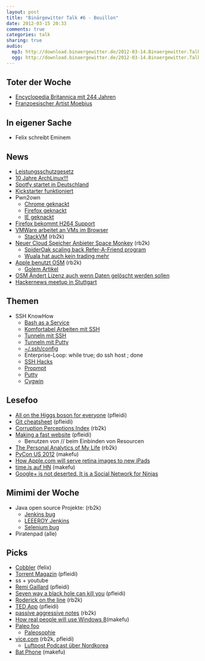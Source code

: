 ```yaml
---
layout: post
title: "Binärgewitter Talk #6 - Bouillon"
date: 2012-03-15 20:33
comments: true
categories: talk
sharing: true
audio:
  mp3: http://download.binaergewitter.de/2012-03-14.Binaergewitter.Talk.6.mp3
  ogg: http://download.binaergewitter.de/2012-03-14.Binaergewitter.Talk.6.ogg
---
```


## Toter der Woche

- [Encyclopedia Britannica mit 244 Jahren](http://money.cnn.com/2012/03/13/technology/encyclopedia-britannica-books/index.htm )
- [Franzoesischer Artist Moebius](http://io9.com/5892148/legendary-french-artist-moebius-the-man-who-made-the-abyss-alien-and-tron-even-weirder-is-dead-at-73 )

## In eigener Sache

- Felix schreibt Eminem

## News

- [Leistungsschutzgesetz](http://www.techweekeurope.co.uk/news/german-law-to-make-google-pay-for-news-snippets-66592 )
- [10 Jahre ArchLinux!!!](http://www.pro-linux.de/news/1/18142/zehn-jahre-arch-linux.html )
- [Spotfy startet in Deutschland]( http://www.golem.de/news/gema-spotify-in-deutschland-ohne-gema-vertrag-gestartet-1203-90468.html )
- [Kickstarter funktioniert](http://www.heise.de/newsticker/meldung/Fans-spenden-Tim-Schafer-mehr-als-3-Millionen-Dollar-fuer-Spieleentwicklung-1470983.html )
- Pwn2own
  * [Chrome geknackt]( http://www.heise.de/security/meldung/Google-Chrome-auf-Ansage-geknackt-1434161.html )
  * [Firefox geknackt]( http://www.heise.de/security/meldung/Pwn2Own-Auch-Firefox-geknackt-1468846.html )
  * [IE geknackt]( http://www.heise.de/security/meldung/Pwn2Own-Teilnehmer-knacken-auch-Internet-Explorer-1467708.html )
- [Firefox bekommt H264 Support]( https://groups.google.com/forum/?fromgroups#!topic/mozilla.dev.platform/-xTei5rYThU )
- [VMWare arbeitet an VMs im Browser]( http://blog.chipx86.com/2012/03/13/wsx-virtual-machines-in-your-browser/ )
  * [StackVM](http://stackvm.com/)  (rb2k)
- [Neuer Cloud Speicher Anbieter Space Monkey]( http://www.golem.de/news/space-monkey-eine-mischung-aus-dropbox-und-bittorrent-1203-90385.html ) (rb2k)
  * [SpiderOak scaling back Refer-A-Friend program](https://spideroak.com/blog/20120309151526-spideroak-scaling-back-refer-a-friend-program )
  * [Wuala hat auch kein trading mehr](https://forum.wuala.com/viewtopic.php?f=39&t=2231#p9341 )
- [Apple benutzt OSM](http://blog.osmfoundation.org/2012/03/08/welcome-apple/ ) (rb2k)
  * [Golem Artikel]( http://www.golem.de/news/iphoto-apple-nutzt-openstreetmap-statt-google-maps-1203-90369.html )
- [OSM Ändert Lizenz auch wenn Daten gelöscht werden sollen]( http://www.golem.de/news/openatreetmap-lizenzwechsel-kommt-auch-wenn-daten-geloescht-werden-muessen-1203-90479.html )
- [Hackernews meetup in Stuttgart](http://momo.brauchtman.net/hackernews-meetup-in-stuttgart/ )

## Themen

- SSH KnowHow
  * [Bash as a Service](http://www.devthought.com/2012/03/13/bash-as-a-service/)
  * [Komfortabel Arbeiten mit SSH]( http://blog.roothausen.de/2006/12/17/komfortabel-arbeiten-mit-ssh/ )
  * [Tunneln mit SSH]( http://blog.roothausen.de/2006/03/29/ssh-tunnel/ )
  * [Tunneln mit Putty]( http://blog.marc-seeger.de/2007/11/08/tunneling-everything-via-ssh-aka-fighting-the-nazi-firewall-of-death/ )
  * [~/.ssh/config](http://www.linuxmanpages.com/man5/ssh_config.5.php)
  * Enterprise-Loop: while true; do ssh host ; done 
  * [SSH Hacks]( http://matt.might.net/articles/ssh-hacks/ )
  * [Propmpt](http://www.panic.com/blog/2011/04/introducing-prompt-ssh-for-ios/)
  * [Putty]( http://www.chiark.greenend.org.uk/~sgtatham/putty/ )
  * [Cygwin]( http://cygwin.org/ )


## Lesefoo

- [All on the Higgs boson for everyone]( http://www.quantumdiaries.org/2012/03/02/all-on-the-higgs-for-nearly-everyone/ ) (pfleidi)
- [Git cheatsheet]( http://ndpsoftware.com/git-cheatsheet.html ) (pfleidi)
- [Corruption Perceptions Index]( http://en.wikipedia.org/wiki/Index_of_perception_of_corruption )  (rb2k)
- [Making a fast website]( http://www.scirra.com/blog/74/making-a-fast-website ) (pfleidi)
  * Benutzen von // beim Einbinden von Resourcen
- [The Personal Analytics of My Life](http://blog.stephenwolfram.com/2012/03/the-personal-analytics-of-my-life/ )  (rb2k)
- [PyCon US 2012](http://pyvideo.org/category/17/pycon-us-2012 ) (makefu)
- [How Apple.com will serve retina images to new iPads](http://cloudfour.com/how-apple-com-will-serve-retina-images-to-new-ipads/ )
- [time.is auf HN](http://news.ycombinator.net/item?id=3690435 ) (makefu)
- [Google+ is not deserted. It is a Social Network for Ninjas]( http://weknowmemes.com/wp-content/uploads/2012/03/google-plus-is-a-social-network-for-ninjas.jpg )

## Mimimi der Woche

- Java open source Projekte: (rb2k)
  * [Jenkins bug](https://issues.jenkins-ci.org/browse/JENKINS-12994 )
  * [LEEEROY Jenkins](http://www.youtube.com/watch?v=Zll_jAKvarw )
  * [Selenium bug](http://code.google.com/p/selenium/issues/detail?id=3075 )
- Piratenpad (alle)


## Picks

- [Cobbler](https://github.com/cobbler/cobbler/ ) (felix)
- [Torrent Magazin]( http://torrent-magazin.de/ ) (pfleidi)
- ss + youtube
- [Remi Gaillard]( http://www.nimportequi.com/en/ ) (pfleidi)
- [Seven way a black hole can kill you]( http://www.youtube.com/watch?v=9TBkHbMT0ns ) (pfleidi)
- [Roderick on the line]( http://www.merlinmann.com/roderick/ ) (rb2k)
- [TED App]( http://itunes.apple.com/us/app/ted/id376183339?mt=8 ) (pfleidi)
- [passive aggressive notes]( http://www.passiveaggressivenotes.com/ ) (rb2k)
- [How real people will use Windows 8]( www.youtube.com/watch?v=v4boTbv9_nU )(makefu)
- [Paleo foo]( http://en.wikipedia.org/wiki/Paleolithic_diet )
  * [Paleosophie]( http://paleosophie.de/ )
- [vice.com]( http://www.vice.com/video ) (rb2k, pfleidi)
  * [Luftpost Podcast über Nordkorea]( http://luftpost-podcast.de/nordkorea1/ )
- [Bat Phone](http://www.youtube.com/watch?v=9B6DMShBV6k ) (makefu)
